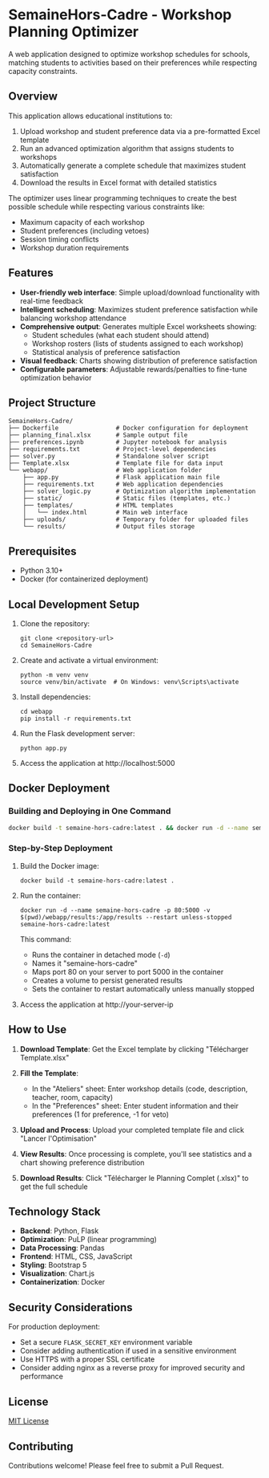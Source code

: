# SemaineHors-Cadre - Workshop Planning Optimizer

A web application designed to optimize workshop schedules for schools, matching students to activities based on their preferences while respecting capacity constraints.

## Overview

This application allows educational institutions to:

1. Upload workshop and student preference data via a pre-formatted Excel template
2. Run an advanced optimization algorithm that assigns students to workshops
3. Automatically generate a complete schedule that maximizes student satisfaction
4. Download the results in Excel format with detailed statistics

The optimizer uses linear programming techniques to create the best possible schedule while respecting various constraints like:
- Maximum capacity of each workshop
- Student preferences (including vetoes)
- Session timing conflicts
- Workshop duration requirements

## Features

- **User-friendly web interface**: Simple upload/download functionality with real-time feedback
- **Intelligent scheduling**: Maximizes student preference satisfaction while balancing workshop attendance
- **Comprehensive output**: Generates multiple Excel worksheets showing:
  - Student schedules (what each student should attend)
  - Workshop rosters (lists of students assigned to each workshop)
  - Statistical analysis of preference satisfaction
- **Visual feedback**: Charts showing distribution of preference satisfaction
- **Configurable parameters**: Adjustable rewards/penalties to fine-tune optimization behavior

## Project Structure

```
SemaineHors-Cadre/
├── Dockerfile                # Docker configuration for deployment
├── planning_final.xlsx       # Sample output file
├── preferences.ipynb         # Jupyter notebook for analysis
├── requirements.txt          # Project-level dependencies
├── solver.py                 # Standalone solver script
├── Template.xlsx             # Template file for data input
└── webapp/                   # Web application folder
    ├── app.py                # Flask application main file
    ├── requirements.txt      # Web application dependencies
    ├── solver_logic.py       # Optimization algorithm implementation
    ├── static/               # Static files (templates, etc.)
    ├── templates/            # HTML templates
    │   └── index.html        # Main web interface
    ├── uploads/              # Temporary folder for uploaded files
    └── results/              # Output files storage
```

## Prerequisites

- Python 3.10+
- Docker (for containerized deployment)

## Local Development Setup

1. Clone the repository:
   ```
   git clone <repository-url>
   cd SemaineHors-Cadre
   ```

2. Create and activate a virtual environment:
   ```
   python -m venv venv
   source venv/bin/activate  # On Windows: venv\Scripts\activate
   ```

3. Install dependencies:
   ```
   cd webapp
   pip install -r requirements.txt
   ```

4. Run the Flask development server:
   ```
   python app.py
   ```

5. Access the application at http://localhost:5000

## Docker Deployment

### Building and Deploying in One Command

```bash
docker build -t semaine-hors-cadre:latest . && docker run -d --name semaine-hors-cadre -p 80:5000 -v $(pwd)/webapp/results:/app/results --restart unless-stopped semaine-hors-cadre:latest
```

### Step-by-Step Deployment

1. Build the Docker image:
   ```
   docker build -t semaine-hors-cadre:latest .
   ```

2. Run the container:
   ```
   docker run -d --name semaine-hors-cadre -p 80:5000 -v $(pwd)/webapp/results:/app/results --restart unless-stopped semaine-hors-cadre:latest
   ```

   This command:
   - Runs the container in detached mode (`-d`)
   - Names it "semaine-hors-cadre"
   - Maps port 80 on your server to port 5000 in the container
   - Creates a volume to persist generated results
   - Sets the container to restart automatically unless manually stopped

3. Access the application at http://your-server-ip

## How to Use

1. **Download Template**: Get the Excel template by clicking "Télécharger Template.xlsx"

2. **Fill the Template**:
   - In the "Ateliers" sheet: Enter workshop details (code, description, teacher, room, capacity)
   - In the "Preferences" sheet: Enter student information and their preferences (1 for preference, -1 for veto)

3. **Upload and Process**: Upload your completed template file and click "Lancer l'Optimisation"

4. **View Results**: Once processing is complete, you'll see statistics and a chart showing preference distribution

5. **Download Results**: Click "Télécharger le Planning Complet (.xlsx)" to get the full schedule

## Technology Stack

- **Backend**: Python, Flask
- **Optimization**: PuLP (linear programming)
- **Data Processing**: Pandas
- **Frontend**: HTML, CSS, JavaScript
- **Styling**: Bootstrap 5
- **Visualization**: Chart.js
- **Containerization**: Docker

## Security Considerations

For production deployment:
- Set a secure `FLASK_SECRET_KEY` environment variable
- Consider adding authentication if used in a sensitive environment
- Use HTTPS with a proper SSL certificate
- Consider adding nginx as a reverse proxy for improved security and performance

## License

[MIT License](LICENSE)

## Contributing

Contributions welcome! Please feel free to submit a Pull Request.